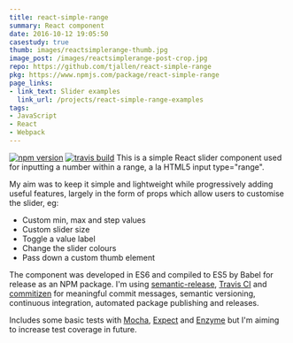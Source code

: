 ```yaml
---
title: react-simple-range
summary: React component
date: 2016-10-12 19:05:50
casestudy: true
thumb: images/reactsimplerange-thumb.jpg
image_post: /images/reactsimplerange-post-crop.jpg
repo: https://github.com/tjallen/react-simple-range
pkg: https://www.npmjs.com/package/react-simple-range
page_links:
- link_text: Slider examples
  link_url: /projects/react-simple-range-examples
tags:
- JavaScript
- React
- Webpack
---
```

[![npm version](https://img.shields.io/npm/v/react-simple-range.svg?style=flat)](https://www.npmjs.com/package/react-simple-range)
[![travis build](https://img.shields.io/travis/tjallen/react-simple-range.svg?style=flat)](https://travis-ci.org/tjallen/react-simple-range)
This is a simple React slider component used for inputting a number within a range, a la HTML5 input type="range".

My aim was to keep it simple and lightweight while progressively adding useful features, largely in the form of props which allow users to customise the slider, eg:

- Custom min, max and step values
- Custom slider size
- Toggle a value label
- Change the slider colours
- Pass down a custom thumb element

The component was developed in ES6 and compiled to ES5 by Babel for release as an NPM package. I'm using [semantic-release](https://github.com/semantic-release/semantic-release), [Travis CI](https://travis-ci.org/) and [commitizen](https://github.com/commitizen/cz-cli) for meaningful commit messages, semantic versioning, continuous integration, automated package publishing and releases.

Includes some basic tests with [Mocha](https://mochajs.org/), [Expect](https://github.com/mjackson/expect) and [Enzyme](https://github.com/airbnb/enzyme) but I'm aiming to increase test coverage in future.
